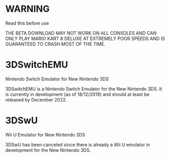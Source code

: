 # WARNING
Read this before use

THE BETA DOWNLOAD MAY NOT WORK ON ALL CONSOLES AND
CAN ONLY PLAY MARIO KART 8 DELUXE AT EXTREMELY
POOR SPEEDS AND IS GUARANTEED TO CRASH MOST OF THE
TIME.

# 3DSwitchEMU
Nintendo Switch Emulator for New Nintendo 3DS

3DSwitchEMU is a Nintendo Switch Emulator for the New Nintendo 3DS.
It is currently in development (as of 18/12/2019) and should at least
be released by December 2022.


# 3DSwU
Wii U Emulator for New Nintendo 3DS

3DSwU has been canceled since there is already a Wii U emulator
in development for the New Nintendo 3DS.
